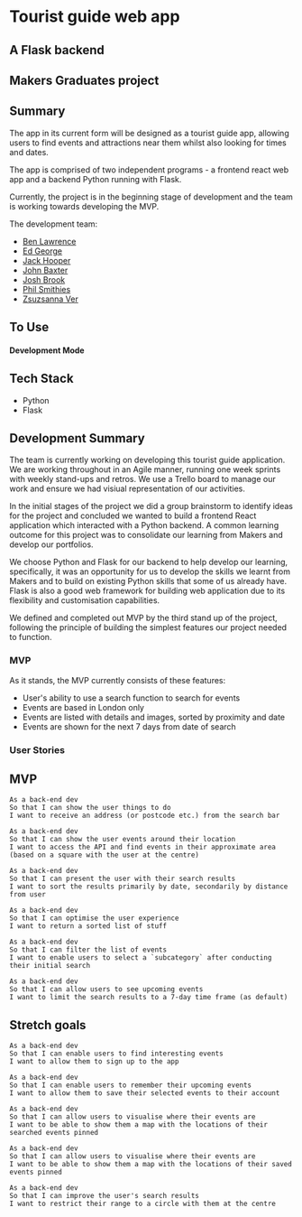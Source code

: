 # Tourist guide web app

## A Flask backend

## Makers Graduates project

## Summary

The app in its current form will be designed as a tourist guide app, allowing users to find events and attractions near them whilst also looking for times and dates.

The app is comprised of two independent programs - a frontend react web app and a backend Python running with Flask.

Currently, the project is in the beginning stage of development and the team is working towards developing the MVP.

The development team:

- [Ben Lawrence](https://github.com/Ben-glitch-cloud)
- [Ed George](https://github.com/eds-101)
- [Jack Hooper](https://github.com/crotchetycrow)
- [John Baxter](https://github.com/john-baxter)
- [Josh Brook](https://github.com/joshuaabrookuk)
- [Phil Smithies](https://github.com/philsmithies)
- [Zsuzsanna Ver](https://github.com/MrsVer)

## To Use

#### Development Mode

## Tech Stack

- Python
- Flask

## Development Summary

The team is currently working on developing this tourist guide application. We are working throughout in an Agile manner, running one week sprints with weekly stand-ups and retros. We use a Trello board to manage our work and ensure we had visiual representation of our activities.

In the initial stages of the project we did a group brainstorm to identify ideas for the project and concluded we wanted to build a frontend React application which interacted with a Python backend. A common learning outcome for this project was to consolidate our learning from Makers and develop our portfolios.

We choose Python and Flask for our backend to help develop our learning, specifically, it was an opportunity for us to develop the skills we learnt from Makers and to build on existing Python skills that some of us already have. Flask is also a good web framework for building web application due to its flexibility and customisation capabilities.

We defined and completed out MVP by the third stand up of the project, following the principle of building the simplest features our project needed to function.

### MVP

As it stands, the MVP currently consists of these features:

- User's ability to use a search function to search for events
- Events are based in London only
- Events are listed with details and images, sorted by proximity and date
- Events are shown for the next 7 days from date of search

### User Stories

## MVP

```
As a back-end dev
So that I can show the user things to do
I want to receive an address (or postcode etc.) from the search bar
```

```
As a back-end dev
So that I can show the user events around their location
I want to access the API and find events in their approximate area
(based on a square with the user at the centre)
```

```
As a back-end dev
So that I can present the user with their search results
I want to sort the results primarily by date, secondarily by distance from user
```

```
As a back-end dev
So that I can optimise the user experience
I want to return a sorted list of stuff
```

```
As a back-end dev
So that I can filter the list of events
I want to enable users to select a `subcategory` after conducting their initial search
```

```
As a back-end dev
So that I can allow users to see upcoming events
I want to limit the search results to a 7-day time frame (as default)
```

## Stretch goals

```
As a back-end dev
So that I can enable users to find interesting events
I want to allow them to sign up to the app
```

```
As a back-end dev
So that I can enable users to remember their upcoming events
I want to allow them to save their selected events to their account
```

```
As a back-end dev
So that I can allow users to visualise where their events are
I want to be able to show them a map with the locations of their searched events pinned
```

```
As a back-end dev
So that I can allow users to visualise where their events are
I want to be able to show them a map with the locations of their saved events pinned
```

```
As a back-end dev
So that I can improve the user's search results
I want to restrict their range to a circle with them at the centre
```

